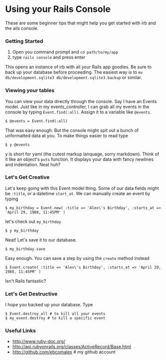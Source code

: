 # Using your Rails Console #

These are some beginner tips that might help you get started with irb and the ails console.

### Getting Started ###
1. Open you command prompt and `cd path/to/my/app`
2. type `rails console` and press enter

This opens an instance of irb with all your Rails app goodies.
Be sure to back up your database before proceeding. The easiest way is to `mv db/development.sqlite3 db/development.sqlite3.backup` or similar.

### Viewing your tables ###
You can view your data directly through the console. Say I have an Events model. Just like in my events_controller, I can grab all my events in the console by typing `Event.find(:all)`. Assign it to a variable like `@events`.

    $ @events = Event.find(:all)

That was easy enough. But the console might spit out a bunch of unformatted data at you. To make things easier to read type

    $ y @events

y is short for yaml (the cutest markup lanquage, sorry markdown). Think of it like an object's `puts` function. It displays your data with fancy newlines and indentation. Neat huh?

### Let's Get Creative ###
Let's keep going with this Event model thing. Some of our data fields might be `:title`, or a datetime `start_at`.
We can manually create an event by typing

    $ my_birthday = Event.new( :title => 'Alex\'s Birthday', :starts_at => 'April 29, 1988, 11:45PM' )

let's check out `my_birthday`

    $ y my_birthday

Neat! Let's save it to our database.

    $ my_birthday.save

Easy enough. You can save a step by using the `create` method instead

    $ Event.create( :title => 'Alex\'s Birthday', :starts_at => 'April 29, 1988, 11:45PM' )

Isn't Rails fantastic?

### Let's Get Destructive ###
I hope you backed up your database. Type

    $ Event.destroy_all # to kill all your events
    $ my_event.destroy # to kill a specific event

### Useful Links ###
* http://www.ruby-doc.org/
* http://api.rubyonrails.org/classes/ActiveRecord/Base.html
* http://github.com/ebcomalex # my github account